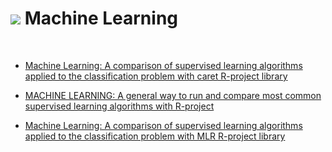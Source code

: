 # ![](http://arqmain.net/RProject_Python_Logos/RLogo_04.png) Machine Learning 
<br>

* [ Machine Learning: A comparison of supervised learning algorithms applied to the classification problem with caret R-project library ](https://github.com/arqmain/Machine_Learning/tree/master/R_MLearning/MLearning_Classification_Comparison_R_Caret)

* [ MACHINE LEARNING: A general way to run and compare most common supervised learning algorithms with R-project ](https://github.com/arqmain/Machine_Learning/blob/master/R_MLearning/Compare_Models2_RProject)

* [ Machine Learning: A comparison of supervised learning algorithms applied to the classification problem with MLR R-project library ](https://github.com/arqmain/Machine_Learning/tree/master/R_MLearning/MLearning_Classification_Comparison_R_MLR)

